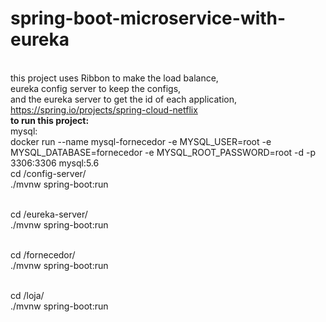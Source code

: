 # spring-boot-microservice-with-eureka
<br>this project uses Ribbon to make the load balance,
<br>eureka config server to keep the configs,
<br>and the eureka server to get the id of each application,
<br>https://spring.io/projects/spring-cloud-netflix
<br>
<b>to run this project:</b>
<br>mysql:
<br>docker run --name mysql-fornecedor -e MYSQL_USER=root -e MYSQL_DATABASE=fornecedor -e   MYSQL_ROOT_PASSWORD=root -d -p 3306:3306 mysql:5.6
<br>
cd /config-server/ 
<br>./mvnw spring-boot:run

<br>cd /eureka-server/ 
<br>./mvnw spring-boot:run

<br>cd /fornecedor/ 
<br>./mvnw spring-boot:run

<br>cd /loja/ 
<br>./mvnw spring-boot:run
